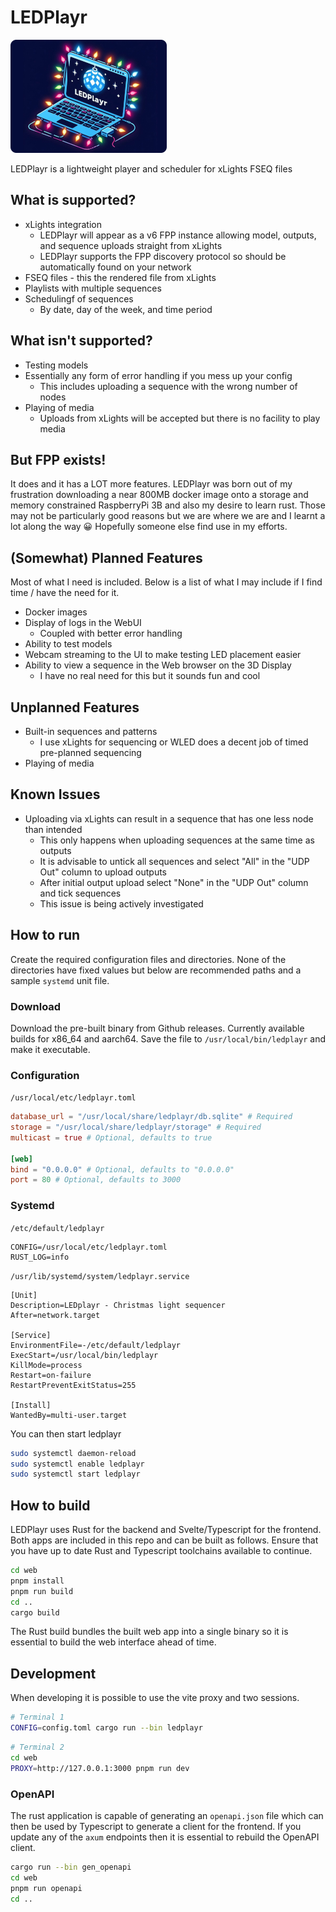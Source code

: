 # LEDPlayr

![LEDPlayr Logo](web/static/logo.png)

LEDPlayr is a lightweight player and scheduler for xLights FSEQ files

## What is supported?
* xLights integration
	* LEDPlayr will appear as a v6 FPP instance allowing model, outputs, and sequence uploads straight from xLights
	* LEDPlayr supports the FPP discovery protocol so should be automatically found on your network
* FSEQ files - this the rendered file from xLights
* Playlists with multiple sequences
* Schedulingf of sequences
	* By date, day of the week, and time period

## What isn't supported?
* Testing models
* Essentially any form of error handling if you mess up your config
	* This includes uploading a sequence with the wrong number of nodes
* Playing of media
	* Uploads from xLights will be accepted but there is no facility to play media

## But FPP exists!
It does and it has a LOT more features. LEDPlayr was born out of my frustration downloading a near 800MB docker image onto a storage and memory constrained RaspberryPi 3B and also my desire to learn rust. Those may not be particularly good reasons but we are where we are and I learnt a lot along the way 😀 Hopefully someone else find use in my efforts.

## (Somewhat) Planned Features
Most of what I need is included. Below is a list of what I may include if I find time / have the need for it.

* Docker images
* Display of logs in the WebUI
	* Coupled with better error handling
* Ability to test models
* Webcam streaming to the UI to make testing LED placement easier
* Ability to view a sequence in the Web browser on the 3D Display
	* I have no real need for this but it sounds fun and cool

## Unplanned Features
* Built-in sequences and patterns
	* I use xLights for sequencing or WLED does a decent job of timed pre-planned sequencing
* Playing of media

## Known Issues
* Uploading via xLights can result in a sequence that has one less node than intended
	* This only happens when uploading sequences at the same time as outputs
	* It is advisable to untick all sequences and select "All" in the "UDP Out" column to upload outputs
    * After initial output upload select "None" in the "UDP Out" column and tick sequences
    * This issue is being actively investigated

## How to run
Create the required configuration files and directories. None of the directories have fixed values but below are recommended paths and a sample `systemd` unit file.

### Download
Download the pre-built binary from Github releases. Currently available builds for x86_64 and aarch64. Save the file to `/usr/local/bin/ledplayr` and make it executable.

### Configuration
`/usr/local/etc/ledplayr.toml`
```toml
database_url = "/usr/local/share/ledplayr/db.sqlite" # Required
storage = "/usr/local/share/ledplayr/storage" # Required
multicast = true # Optional, defaults to true

[web]
bind = "0.0.0.0" # Optional, defaults to "0.0.0.0"
port = 80 # Optional, defaults to 3000
```

### Systemd
`/etc/default/ledplayr`
```env
CONFIG=/usr/local/etc/ledplayr.toml
RUST_LOG=info
```

`/usr/lib/systemd/system/ledplayr.service`
```systemd
[Unit]
Description=LEDplayr - Christmas light sequencer
After=network.target

[Service]
EnvironmentFile=-/etc/default/ledplayr
ExecStart=/usr/local/bin/ledplayr
KillMode=process
Restart=on-failure
RestartPreventExitStatus=255

[Install]
WantedBy=multi-user.target
```

You can then start ledplayr

```bash
sudo systemctl daemon-reload
sudo systemctl enable ledplayr
sudo systemctl start ledplayr
```

## How to build
LEDPlayr uses Rust for the backend and Svelte/Typescript for the frontend. Both apps are included in this repo and can be built as follows. Ensure that you have up to date Rust and Typescript toolchains available to continue.

```bash
cd web
pnpm install
pnpm run build
cd ..
cargo build
```

The Rust build bundles the built web app into a single binary so it is essential to build the web interface ahead of time.

## Development
 When developing it is possible to use the vite proxy and two sessions.

```bash
# Terminal 1
CONFIG=config.toml cargo run --bin ledplayr
```

```bash
# Terminal 2
cd web
PROXY=http://127.0.0.1:3000 pnpm run dev
```

### OpenAPI
The rust application is capable of generating an `openapi.json` file which can then be used by Typescript to generate a client for the frontend. If you update any of the `axum` endpoints then it is essential to rebuild the OpenAPI client.

```bash
cargo run --bin gen_openapi
cd web
pnpm run openapi
cd ..
```
